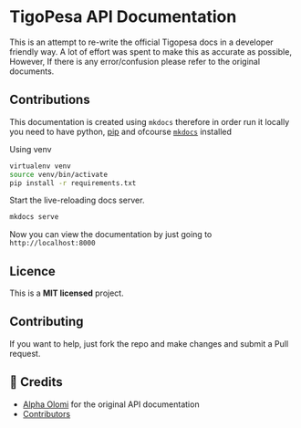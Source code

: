 # TigoPesa API Documentation


This is an attempt to re-write the official Tigopesa docs in a developer friendly way. A lot of effort was spent to make this as accurate as possible, However, If there is any error/confusion please refer to the original documents.

## Contributions

This documentation is created using `mkdocs` therefore in order run it locally you need to have python, [pip](https://pypi.org/project/pip/) and ofcourse [`mkdocs`](https://www.mkdocs.org/) installed

Using venv

```bash
virtualenv venv
source venv/bin/activate
pip install -r requirements.txt
```

Start the live-reloading docs server.

```sh
mkdocs serve
```

Now you can view the documentation by just going to `http://localhost:8000`

## Licence

This is a **MIT licensed** project.

## Contributing

If you want to help, just fork the repo and make changes and submit a Pull request.

## 🙌 Credits

- [Alpha Olomi](https://github.com/alphaolomi) for the original API documentation
- [Contributors](https://github.com/alphaolomi/tigopesa-docs/graphs/contributors)
